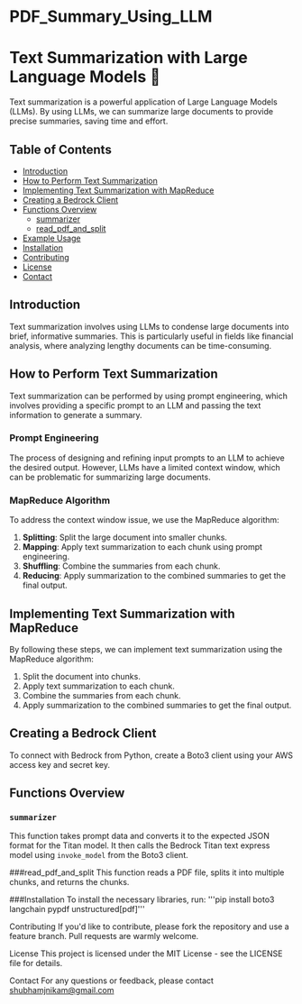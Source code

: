 # PDF_Summary_Using_LLM

# Text Summarization with Large Language Models 📄

Text summarization is a powerful application of Large Language Models (LLMs). By using LLMs, we can summarize large documents to provide precise summaries, saving time and effort.

## Table of Contents

- [Introduction](#introduction)
- [How to Perform Text Summarization](#how-to-perform-text-summarization)
- [Implementing Text Summarization with MapReduce](#implementing-text-summarization-with-mapreduce)
- [Creating a Bedrock Client](#creating-a-bedrock-client)
- [Functions Overview](#functions-overview)
  - [summarizer](#summarizer)
  - [read_pdf_and_split](#read_pdf_and_split)
- [Example Usage](#example-usage)
- [Installation](#installation)
- [Contributing](#contributing)
- [License](#license)
- [Contact](#contact)

## Introduction

Text summarization involves using LLMs to condense large documents into brief, informative summaries. This is particularly useful in fields like financial analysis, where analyzing lengthy documents can be time-consuming.

## How to Perform Text Summarization

Text summarization can be performed by using prompt engineering, which involves providing a specific prompt to an LLM and passing the text information to generate a summary.

### Prompt Engineering

The process of designing and refining input prompts to an LLM to achieve the desired output. However, LLMs have a limited context window, which can be problematic for summarizing large documents.

### MapReduce Algorithm

To address the context window issue, we use the MapReduce algorithm:
1. **Splitting**: Split the large document into smaller chunks.
2. **Mapping**: Apply text summarization to each chunk using prompt engineering.
3. **Shuffling**: Combine the summaries from each chunk.
4. **Reducing**: Apply summarization to the combined summaries to get the final output.

## Implementing Text Summarization with MapReduce

By following these steps, we can implement text summarization using the MapReduce algorithm:
1. Split the document into chunks.
2. Apply text summarization to each chunk.
3. Combine the summaries from each chunk.
4. Apply summarization to the combined summaries to get the final output.

## Creating a Bedrock Client

To connect with Bedrock from Python, create a Boto3 client using your AWS access key and secret key.

## Functions Overview

### `summarizer`

This function takes prompt data and converts it to the expected JSON format for the Titan model. It then calls the Bedrock Titan text express model using `invoke_model` from the Boto3 client.

###read_pdf_and_split
This function reads a PDF file, splits it into multiple chunks, and returns the chunks.

###Installation
To install the necessary libraries, run:
'''pip install boto3 langchain pypdf unstructured[pdf]'''

Contributing
If you'd like to contribute, please fork the repository and use a feature branch. Pull requests are warmly welcome.

License
This project is licensed under the MIT License - see the LICENSE file for details.

Contact
For any questions or feedback, please contact shubhamjnikam@gmail.com



